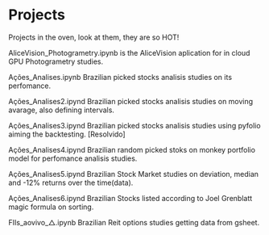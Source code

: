 # Projects

Projects in the oven, look at them, they are so HOT!


AliceVision_Photogrametry.ipynb	is the AliceVision aplication for in cloud GPU Photogrametry studies.

Ações_Analises.ipynb	  Brazilian picked stocks analisis studies on its perfomance.

Ações_Analises2.ipynd   Brazilian picked stocks analisis studies on moving avarage, also defining intervals.

Ações_Analises3.ipynd   Brazilian picked stocks analisis studies using pyfolio aiming the backtesting. [Resolvido]

Ações_Analises4.ipynd   Brazilian random picked stoks on monkey portfolio model for perfomance analisis studies.

Ações_Analises5.ipynd   Brazilian Stock Market studies on deviation, median and -12% returns over the time(data).

Ações_Analises6.ipynd   Brazilian Stocks listed according to Joel Grenblatt magic formula on sorting.

FIIs_aovivo_△.ipynb  Brazilian Reit options studies getting data from gsheet.
